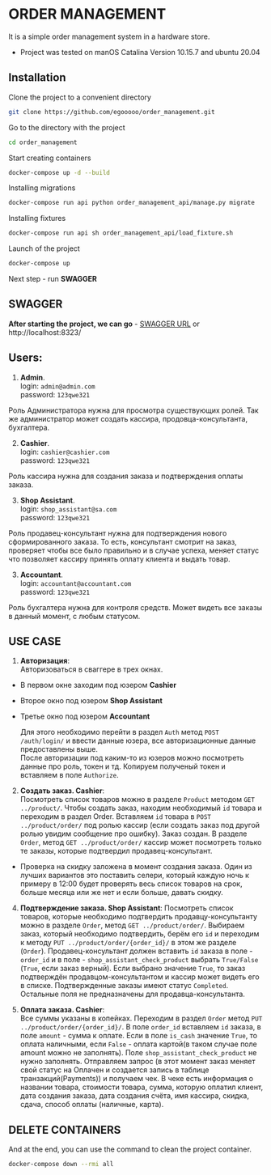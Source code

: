 # ORDER MANAGEMENT
It is a simple order management system in a hardware store.

* Project was tested on manOS Catalina Version 10.15.7 and ubuntu 20.04 

## Installation
Clone the project to a convenient directory
```bash
git clone https://github.com/egooooo/order_management.git
```
Go to the directory with the project
```bash
cd order_management
```
Start creating containers
```bash
docker-compose up -d --build 
```
Installing migrations
```bash
docker-compose run api python order_management_api/manage.py migrate
```
Installing fixtures
```bash
docker-compose run api sh order_management_api/load_fixture.sh
```
Launch of the project
```bash
docker-compose up 
```
Next step - run **SWAGGER**

## SWAGGER
**After starting the project, we can go** - [SWAGGER URL](http://localhost:8323/) or http://localhost:8323/


## Users:
1. **Admin**. \
	login: ``admin@admin.com`` \
	password: ``123qwe321``

Роль Администратора нужна для просмотра существующих ролей. 
Так же администратор может создать кассира, продовца-консультанта, бухгалтера.

2. **Cashier**. \
	login: ``cashier@cashier.com`` \
	password: ``123qwe321``

Роль кассира нужна для создания заказа и подтверждения оплаты заказа.

3. **Shop Assistant**. \
	login: ``shop_assistant@sa.com`` \
	password: ``123qwe321``

Роль продавец-консультант нужна для подтверждения нового сформированного заказа. 
То есть, консультант смотрит на заказ, проверяет чтобы все было правильно и в случае успеха, 
меняет статус что позволяет кассиру принять оплату клиента и выдать товар.

3. **Accountant**. \
	login: ``accountant@accountant.com`` \
	password: ``123qwe321``

Роль бухгалтера нужна для контроля средств. Может видеть все заказы в данный момент, с любым статусом. 

## USE CASE
1. **Авторизация**: \
Авторизоваться в сваггере в трех окнах. 
- В первом окне заходим под юзером **Cashier**
- Второе окно под юзером **Shop Assistant**
- Третье окно под юзером **Accountant**

    Для этого необходимо перейти в раздел ``Auth`` метод ```POST /auth/login/``` и 
ввести данные юзера, все авторизационные данные предоставлены выше. \
После авторизации под каким-то из юзеров можно посмотреть данные про роль, токен и тд. 
Копируем полученый токен и вставляем в поле ``Authorize``.

2. **Создать заказ. Cashier**: \
Посмотреть список товаров можно в разделе ``Product`` методом ``GET ../product/``. 
Чтобы создать заказ, находим необходимый ``id`` товара и переходим в раздел Order. 
Вставляем ``id`` товара в ``POST ../product/order/`` под ролью кассир 
(если создать заказ под другой ролью увидим сообщение про ошибку). 
Заказ создан. В разделе ``Order``, метод ``GET ../product/order/`` кассир может 
посмотреть только те заказы, которые подтвердил продавец-консультант. 
* Проверка на скидку заложена в момент создания заказа. 
Один из лучших вариантов это поставить селери, который каждую ночь к примеру в 
12:00 будет проверять весь список товаров на срок, больше месяца или же нет и 
если больше, давать скидку.

4. **Подтверждение заказа. Shop Assistant**: 
Посмотреть список товаров, которые необходимо подтвердить продавцу-консультанту 
можно в разделе ``Order``, метод ``GET ../product/order/``. Выбираем заказ, 
который необходимо подтвердить, берём его ``id`` и переходим к методу 
``PUT ../product/order/{order_id}/`` в этом же разделе (``Order``). 
Продавец-консультант должен вставить ``id`` заказа в поле - ``order_id`` и в 
поле - ``shop_assistant_check_product`` выбрать ``True/False`` (``True``, если заказ верный). 
Если выбрано значение ``True``, то заказ подтверждён продавцом-консультантом 
и кассир может видеть его в списке. Подтвержденные заказы имеют статус ``Completed``. 
Остальные поля не предназначены для продавца-консультанта.

4. **Оплата заказа. Cashier**: \
Все суммы указаны в копейках. Переходим в раздел ``Order`` метод ``PUT ../product/order/{order_id}/``. 
В поле ``order_id`` вставляем ``id`` заказа, в поле ``amount`` - сумма к оплате. 
Если в поле ``is_cash`` значение ``True``, то оплата наличными, если 
``False`` - оплата картой(в таком случае поле amount можно не заполнять). 
Поле ``shop_assistant_check_product`` не нужно заполнять. Отправляем запрос
(в этот момент заказ меняет свой статус на Оплачен и создается запись в таблице транзакций(Payments)) 
и получаем чек. В чеке есть информация о названии товара, стоимости товара, 
сумма, которую оплатил клиент, дата создания заказа, дата создания счёта, 
имя кассира, скидка, сдача, способ оплаты (наличные, карта).

## DELETE CONTAINERS
And at the end, you can use the command to clean the project container. 
```bash
docker-compose down --rmi all
```

